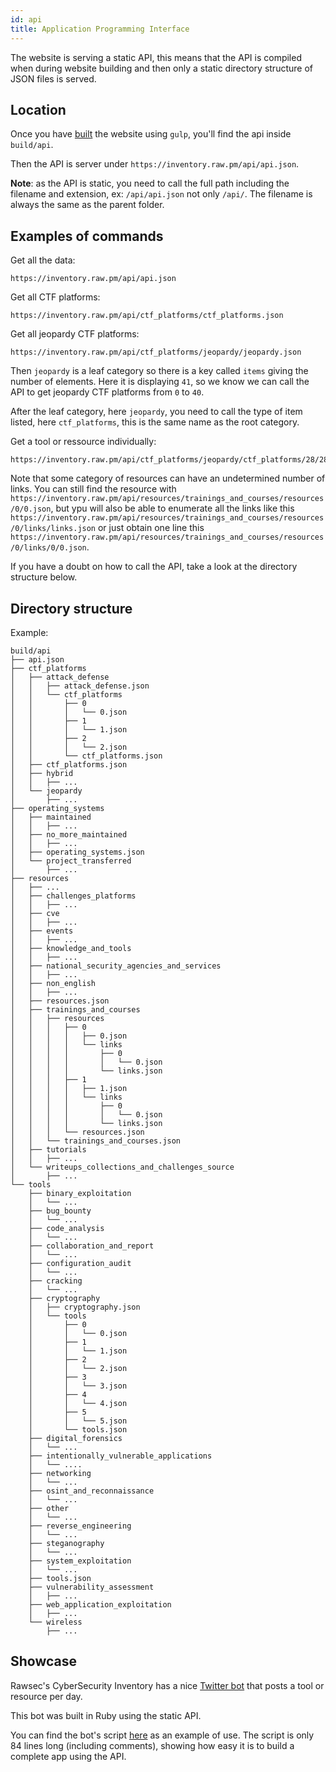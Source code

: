 ```yaml
---
id: api
title: Application Programming Interface
---
```

The website is serving a static API, this means that the API is compiled when during website building and then only a static directory structure of JSON files is served.

## Location

Once you have [built](install.md) the website using `gulp`, you'll find the api inside `build/api`.

Then the API is server under `https://inventory.raw.pm/api/api.json`.

**Note**: as the API is static, you need to call the full path including the filename and extension, ex: `/api/api.json` not only `/api/`. The filename is always the same as the parent folder.

## Examples of commands

Get all the data:

```plaintext
https://inventory.raw.pm/api/api.json
```

Get all CTF platforms:

```plaintext
https://inventory.raw.pm/api/ctf_platforms/ctf_platforms.json
```

Get all jeopardy CTF platforms:

```plaintext
https://inventory.raw.pm/api/ctf_platforms/jeopardy/jeopardy.json
```

Then `jeopardy` is a leaf category so there is a key called `items` giving the number of elements.
Here it is displaying `41`, so we know we can call the API to get jeopardy CTF platforms from `0` to `40`.

After the leaf category, here `jeopardy`, you need to call the type of item listed, here `ctf_platforms`, this is the same name as the root category.

Get a tool or ressource individually:

```plaintext
https://inventory.raw.pm/api/ctf_platforms/jeopardy/ctf_platforms/28/28.json
```

Note that some category of resources can have an undetermined number of links. You can still find the resource with `https://inventory.raw.pm/api/resources/trainings_and_courses/resources/0/0.json`, but ypu will also be able to enumerate all the links like this `https://inventory.raw.pm/api/resources/trainings_and_courses/resources/0/links/links.json` or just obtain one line this `https://inventory.raw.pm/api/resources/trainings_and_courses/resources/0/links/0/0.json`.

If you have a doubt on how to call the API, take a look at the directory structure below.

## Directory structure

Example:

```plaintext
build/api
├── api.json
├── ctf_platforms
│   ├── attack_defense
│   │   ├── attack_defense.json
│   │   └── ctf_platforms
│   │       ├── 0
│   │       │   └── 0.json
│   │       ├── 1
│   │       │   └── 1.json
│   │       ├── 2
│   │       │   └── 2.json
│   │       └── ctf_platforms.json
│   ├── ctf_platforms.json
│   ├── hybrid
│   │   ├── ...
│   └── jeopardy
│       ├── ...
├── operating_systems
│   ├── maintained
│   │   ├── ...
│   ├── no_more_maintained
│   │   ├── ...
│   ├── operating_systems.json
│   └── project_transferred
│       ├── ...
├── resources
│   ├── ...
│   ├── challenges_platforms
│   │   ├── ...
│   ├── cve
│   │   ├── ...
│   ├── events
│   │   ├── ...
│   ├── knowledge_and_tools
│   │   ├── ...
│   ├── national_security_agencies_and_services
│   │   ├── ...
│   ├── non_english
│   │   ├── ...
│   ├── resources.json
│   ├── trainings_and_courses
│   │   ├── resources
│   │   │   ├── 0
│   │   │   │   ├── 0.json
│   │   │   │   └── links
│   │   │   │       ├── 0
│   │   │   │       │   └── 0.json
│   │   │   │       └── links.json
│   │   │   ├── 1
│   │   │   │   ├── 1.json
│   │   │   │   └── links
│   │   │   │       ├── 0
│   │   │   │       │   └── 0.json
│   │   │   │       └── links.json
│   │   │   └── resources.json
│   │   └── trainings_and_courses.json
│   ├── tutorials
│   │   ├── ...
│   └── writeups_collections_and_challenges_source
│       ├── ...
└── tools
    ├── binary_exploitation
    │   └── ...
    ├── bug_bounty
    │   └── ...
    ├── code_analysis
    │   └── ...
    ├── collaboration_and_report
    │   └── ...
    ├── configuration_audit
    │   └── ...
    ├── cracking
    │   └── ...
    ├── cryptography
    │   ├── cryptography.json
    │   └── tools
    │       ├── 0
    │       │   └── 0.json
    │       ├── 1
    │       │   └── 1.json
    │       ├── 2
    │       │   └── 2.json
    │       ├── 3
    │       │   └── 3.json
    │       ├── 4
    │       │   └── 4.json
    │       ├── 5
    │       │   └── 5.json
    │       └── tools.json
    ├── digital_forensics
    │   └── ...
    ├── intentionally_vulnerable_applications
    │   └── ....
    ├── networking
    │   └── ...
    ├── osint_and_reconnaissance
    │   └── ...
    ├── other
    │   └── ...
    ├── reverse_engineering
    │   └── ...
    ├── steganography
    │   └── ...
    ├── system_exploitation
    │   └── ...
    ├── tools.json
    ├── vulnerability_assessment
    │   ├── ...
    ├── web_application_exploitation
    │   ├── ...
    └── wireless
        ├── ...
```

## Showcase

Rawsec's CyberSecurity Inventory has a nice [Twitter bot](https://inventory.raw.pm/features.html#twitter-bot) that posts a tool or resource per day.

This bot was built in Ruby using the static API.

You can find the bot's script [here](https://gitlab.com/rawsec/rawsec-inventory-twitter-bot/blob/master/twitterBot.rb) as an example of use.
The script is only 84 lines long (including comments), showing how easy it is to build a complete app using the API.
